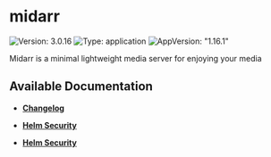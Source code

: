 # midarr

![Version: 3.0.16](https://img.shields.io/badge/Version-3.0.16-informational?style=flat-square) ![Type: application](https://img.shields.io/badge/Type-application-informational?style=flat-square) ![AppVersion: "1.16.1"](https://img.shields.io/badge/AppVersion-"1.16.1"-informational?style=flat-square)

Midarr is a minimal lightweight media server for enjoying your media

## Available Documentation

- [**Changelog**](CHANGELOG)

- [**Helm Security**](container-security)

- [**Helm Security**](helm-security)

